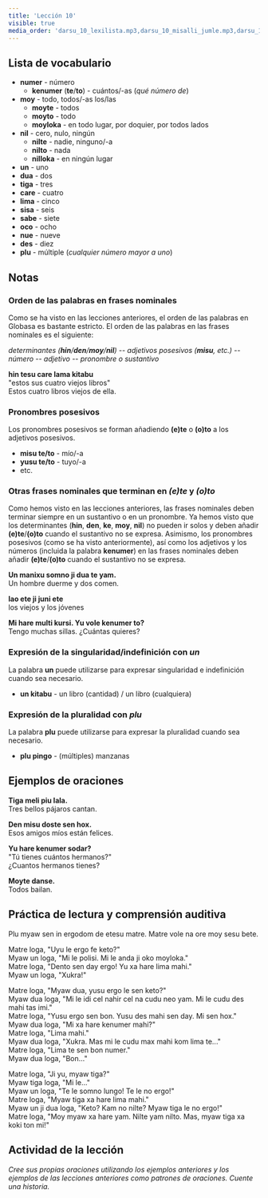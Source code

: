 ```yaml
---
title: 'Lección 10'
visible: true
media_order: 'darsu_10_lexilista.mp3,darsu_10_misalli_jumle.mp3,darsu_10_doxoli_abyasa 01.mp3,darsu_10_doxoli_abyasa 02.mp3,darsu_10_doxoli_abyasa 03.mp3'
---
```


## Lista de vocabulario

* **numer** - número
  * **kenumer** (**te**/**to**) - cuántos/-as (_qué número de_)
* **moy** - todo, todos/-as los/las
  * **moyte** - todos
  * **moyto** - todo
  * **moyloka** - en todo lugar, por doquier, por todos lados
* **nil** - cero, nulo, ningún
  * **nilte** - nadie, ninguno/-a
  * **nilto** - nada
  * **nilloka** - en ningún lugar
* **un** - uno
* **dua** - dos
* **tiga** - tres
* **care** - cuatro
* **lima** - cinco
* **sisa** - seis
* **sabe** - siete
* **oco** - ocho
* **nue** - nueve
* **des** - diez
* **plu** - múltiple (_cualquier número mayor a uno_)

## Notas
### Orden de las palabras en frases nominales

Como se ha visto en las lecciones anteriores, el orden de las palabras en Globasa es bastante estricto. El orden de las palabras en las frases nominales es el siguiente:

_determinantes (**hin**/**den**/**moy**/**nil**) -- adjetivos posesivos (**misu**, etc.) -- número -- adjetivo -- pronombre o sustantivo_

**hin tesu care lama kitabu**  
"estos sus cuatro viejos libros"  
Estos cuatro libros viejos de ella.

### Pronombres posesivos

Los pronombres posesivos se forman añadiendo **(e)te** o **(o)to** a los adjetivos posesivos.

* **misu te/to** - mío/-a
* **yusu te/to** - tuyo/-a
* etc. 

### Otras frases nominales que terminan en _(e)te_ y _(o)to_

Como hemos visto en las lecciones anteriores, las frases nominales deben terminar siempre en un sustantivo o en un pronombre. Ya hemos visto que los determinantes (**hin**, **den**, **ke**, **moy**, **nil**) no pueden ir solos y deben añadir **(e)te**/**(o)to** cuando el sustantivo no se expresa. Asimismo, los pronombres posesivos (como se ha visto anteriormente), así como los adjetivos y los números (incluida la palabra **kenumer**) en las frases nominales deben añadir **(e)te**/**(o)to** cuando el sustantivo no se expresa.

**Un manixu somno ji dua te yam.**  
Un hombre duerme y dos comen.

**lao ete ji juni ete**  
los viejos y los jóvenes

**Mi hare multi kursi. Yu vole kenumer to?**  
Tengo muchas sillas. ¿Cuántas quieres?

### Expresión de la singularidad/indefinición con _un_

La palabra **un** puede utilizarse para expresar singularidad e indefinición cuando sea necesario.

* **un kitabu** - un libro (cantidad) / un libro (cualquiera)

### Expresión de la pluralidad con _plu_

La palabra **plu** puede utilizarse para expresar la pluralidad cuando sea necesario.

* **plu pingo** - (múltiples) manzanas

## Ejemplos de oraciones

**Tiga meli piu lala.**  
Tres bellos pájaros cantan.

**Den misu doste sen hox.**  
Esos amigos míos están felices.
 
**Yu hare kenumer sodar?**  
"Tú tienes cuántos hermanos?"  
¿Cuantos hermanos tienes? 

**Moyte danse.**  
Todos bailan.

## Práctica de lectura y comprensión auditiva

Plu myaw sen in ergodom de etesu matre. Matre vole na ore moy sesu bete.

Matre loga, "Uyu le ergo fe keto?"  
Myaw un loga, "Mi le polisi. Mi le anda ji oko moyloka."    
Matre loga, "Dento sen day ergo! Yu xa hare lima mahi."    
Myaw un loga, "Xukra!"  

Matre loga, "Myaw dua, yusu ergo le sen keto?"    
Myaw dua loga, "Mi le idi cel nahir cel na cudu neo yam. Mi le cudu des mahi tas imi."    
Matre loga, "Yusu ergo sen bon. Yusu des mahi sen day. Mi sen hox."   
Myaw dua loga, "Mi xa hare kenumer mahi?"  
Matre loga, "Lima mahi."  
Myaw dua loga, "Xukra. Mas mi le cudu max mahi kom lima te..."  
Matre loga, "Lima te sen bon numer."  
Myaw dua loga, "Bon..."  

Matre loga, "Ji yu, myaw tiga?"  
Myaw tiga loga, "Mi le..."  
Myaw un loga, "Te le somno lungo! Te le no ergo!"   
Matre loga, "Myaw tiga xa hare lima mahi."  
Myaw un ji dua loga, "Keto? Kam no nilte? Myaw tiga le no ergo!"  
Matre loga, "Moy myaw xa hare yam. Nilte yam nilto. Mas, myaw tiga xa koki ton mi!"  

## Actividad de la lección

_Cree sus propias oraciones utilizando los ejemplos anteriores y los ejemplos de las lecciones anteriores como patrones de oraciones. Cuente una historia._
